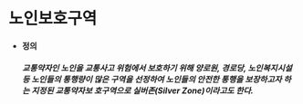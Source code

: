 # 노인보호구역
<ul>
  <li>
    <h4>정의</h4>
  </li>
    <h5>
      교통약자인 노인을 교통사고 위험에서 보호하기 위해 양로원, 경로당, 노인복지시설 등 노인들의 통행량이 많은 구역을 선정하여 노인들의 안전한 통행을 보장하고자 하는 지정된 교통약자보       호구역으로 실버존(Silver Zone)이라고도 한다.
    </h5>
</ul>

